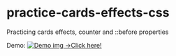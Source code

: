 # practice-cards-effects-css

Practicing cards effects, counter and ::before properties

Demo:
    <a href="https://drive.google.com/file/d/123Q_6ql9smjU9AI9v1gtALG23GbJCOoc/view?usp=sharing"><img src="https://drive.google.com/file/d/1wvxbYNFi-MrdQXEV5PkZE0BTuGQyyAJO/view?usp=sharing" alt="Demo img -> ">Click here!</img></a>
